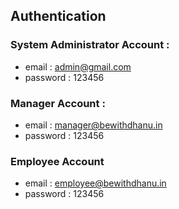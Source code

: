  ## Authentication
### System Administrator Account : 
  * email : admin@gmail.com
  * password : 123456 

### Manager Account : 
  * email : manager@bewithdhanu.in 
  * password : 123456 

### Employee Account 
  * email : employee@bewithdhanu.in 
  * password : 123456 